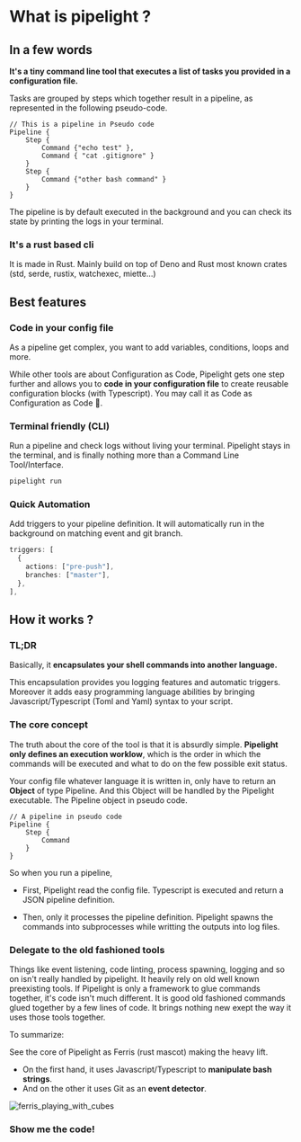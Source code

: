 <script setup>
import Example from '@components/Example.vue';
import Sheet from '@components/Sheet.vue';
import Schema from '@components/Schema.vue';
</script>

# What is pipelight ?

## In a few words

**It's a tiny command line tool that executes a list of tasks you provided in a configuration file.**

Tasks are grouped by steps which together result in a pipeline, as represented in the following pseudo-code.

```pseudo-rs
// This is a pipeline in Pseudo code
Pipeline {
    Step {
        Command {"echo test" },
        Command { "cat .gitignore" }
    }
    Step {
        Command {"other bash command" }
    }
}
```

The pipeline is by default executed in the background and
you can check its state by printing the logs in your terminal.

### It's a rust based cli

It is made in Rust.
Mainly build on top of Deno and Rust most known crates (std, serde, rustix, watchexec, miette...)

## Best features

### Code in your config file

As a pipeline get complex, you want to add variables, conditions, loops and more.

While other tools are about Configuration as Code,
Pipelight gets one step further and allows you to **code in your configuration file** to create reusable configuration blocks (with Typescript).
You may call it as Code as Configuration as Code 🥴.

### Terminal friendly (CLI)

Run a pipeline and check logs without living your terminal.
Pipelight stays in the terminal, and is finally nothing more than a Command Line Tool/Interface.

```sh
pipelight run
```

### Quick Automation

Add triggers to your pipeline definition.
It will automatically run in the background on matching event and git branch.

```ts
triggers: [
  {
    actions: ["pre-push"],
    branches: ["master"],
  },
],
```

## How it works ?

### TL;DR

Basically, it **encapsulates your shell commands into another language.**

This encapsulation provides you logging features and automatic triggers.
Moreover it adds easy programming language abilities by bringing Javascript/Typescript (Toml and Yaml) syntax to your script.

### The core concept

The truth about the core of the tool is that it is absurdly simple.
**Pipelight only defines an execution worklow**, which is the order in which the commands will be executed
and what to do on the few possible exit status.

Your config file whatever language it is written in, only have to return an **Object** of type Pipeline.
And this Object will be handled by the Pipelight executable.
The Pipeline object in pseudo code.

```pseudo-rs
// A pipeline in pseudo code
Pipeline {
    Step {
        Command
    }
}
```

So when you run a pipeline,

- First, Pipelight read the config file.
  Typescript is executed and return a JSON pipeline definition.

- Then, only it processes the pipeline definition.
  Pipelight spawns the commands into subprocesses while writting the outputs into log files.

<Schema/>

### Delegate to the old fashioned tools

Things like event listening, code linting, process spawning, logging and so on isn't really handled by pipelight.
It heavily rely on old well known preexisting tools.
If Pipelight is only a framework to glue commands together, it's code isn't much different.
It is good old fashioned commands glued together by a few lines of code.
It brings nothing new exept the way it uses those tools together.

To summarize:

See the core of Pipelight as Ferris (rust mascot) making the heavy lift.

- On the first hand, it uses Javascript/Typescript to **manipulate bash strings**.
- And on the other it uses Git as an **event detector**.

<div class="flex justify-center">
    <img src="/images/ferris_playing_pipelight.png" alt="ferris_playing_with_cubes" class="sm">
</div>

### Show me the code!
